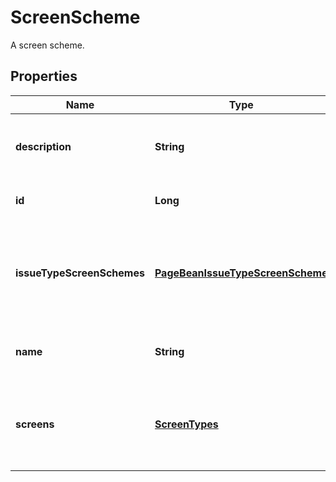 

# ScreenScheme

A screen scheme.

## Properties

| Name | Type | Description | Notes |
|------------ | ------------- | ------------- | -------------|
|**description** | **String** | The description of the screen scheme. |  [optional] |
|**id** | **Long** | The ID of the screen scheme. |  [optional] |
|**issueTypeScreenSchemes** | [**PageBeanIssueTypeScreenScheme**](PageBeanIssueTypeScreenScheme.md) | Details of the issue type screen schemes associated with the screen scheme. |  [optional] |
|**name** | **String** | The name of the screen scheme. |  [optional] |
|**screens** | [**ScreenTypes**](ScreenTypes.md) | The IDs of the screens for the screen types of the screen scheme. |  [optional] |



